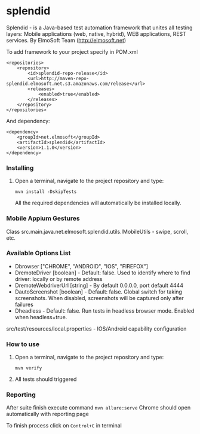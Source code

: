 # splendid
Splendid -  is a Java-based test automation framework that unites all testing layers: Mobile applications (web, native, hybrid), WEB applications, REST services.
By ElmoSoft Team (http://elmosoft.net)

To add framework to your project specify in POM.xml

```
<repositories>
    <repository>
        <id>splendid-repo-release</id>
        <url>http://maven-repo-splendid.elmosoft.net.s3.amazonaws.com/release</url>
        <releases>
            <enabled>true</enabled>
        </releases>
    </repository>
</repositories>
```

And dependency:
```
<dependency>
    <groupId>net.elmosoft</groupId>
    <artifactId>splendid</artifactId>
    <version>1.1.0</version>
</dependency>
```
### Installing

1. Open a terminal, navigate to the project repository and type:
	```
	mvn install -DskipTests 
	```
	All the required dependencies will automatically be installed locally.

### Mobile Appium Gestures
Class src.main.java.net.elmosoft.splendid.utils.IMobileUtils - swipe, scroll, etc.

### Available Options List
 - Dbrowser ["CHROME", "ANDROID", "IOS", "FIREFOX"]
 - DremoteDriver [boolean] - Default: false. Used to identify where to find driver: locally or by remote address
 - DremoteWebdriverUrl [string] - By default 0.0.0.0, port default 4444
 - DautoScreenshot [boolean] - Default: false. Global switch for taking screenshots. When disabled, screenshots will be captured only after failures
 - Dheadless - Default: false. Run tests in headless browser mode. Enabled when headless=true. 

src/test/resources/local.properties - IOS/Android capability configuration
### How to use

1. Open a terminal, navigate to the project repository and type:
	```
	mvn verify
	```

2. All tests should triggered


### Reporting

After suite finish execute command `mvn allure:serve`
Chrome should open automatically with reporting page

To finish process click on `Control+C` in terminal